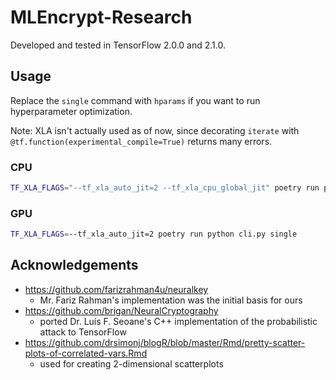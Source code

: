 # MLEncrypt-Research

Developed and tested in TensorFlow 2.0.0 and 2.1.0.

## Usage

Replace the `single` command with `hparams` if you want to run hyperparameter optimization.

Note: XLA isn't actually used as of now, since decorating `iterate` with `@tf.function(experimental_compile=True)` returns many errors.

### CPU

```zsh
TF_XLA_FLAGS="--tf_xla_auto_jit=2 --tf_xla_cpu_global_jit" poetry run python cli.py single
```

### GPU

```zsh
TF_XLA_FLAGS=--tf_xla_auto_jit=2 poetry run python cli.py single
```

## Acknowledgements

-   <https://github.com/farizrahman4u/neuralkey>
    -   Mr. Fariz Rahman's implementation was the initial basis for ours
-   <https://github.com/brigan/NeuralCryptography>
    -   ported Dr. Luís F. Seoane's C++ implementation of the probabilistic attack to TensorFlow
-   <https://github.com/drsimonj/blogR/blob/master/Rmd/pretty-scatter-plots-of-correlated-vars.Rmd>
    -   used for creating 2-dimensional scatterplots

